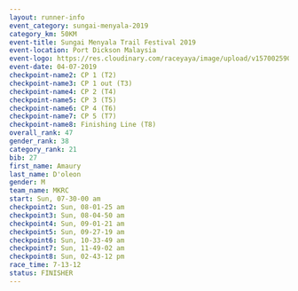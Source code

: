 ```yaml
---
layout: runner-info 
event_category: sungai-menyala-2019 
category_km: 50KM 
event-title: Sungai Menyala Trail Festival 2019 
event-location: Port Dickson Malaysia 
event-logo: https://res.cloudinary.com/raceyaya/image/upload/v1570025907/logo/smft_rwzxh1.jpg 
event-date: 04-07-2019 
checkpoint-name2: CP 1 (T2) 
checkpoint-name3: CP 1 out (T3) 
checkpoint-name4: CP 2 (T4) 
checkpoint-name5: CP 3 (T5) 
checkpoint-name6: CP 4 (T6) 
checkpoint-name7: CP 5 (T7) 
checkpoint-name8: Finishing Line (T8) 
overall_rank: 47
gender_rank: 38
category_rank: 21
bib: 27
first_name: Amaury
last_name: D'oleon
gender: M
team_name: MKRC
start: Sun, 07-30-00 am
checkpoint2: Sun, 08-01-25 am
checkpoint3: Sun, 08-04-50 am
checkpoint4: Sun, 09-01-21 am
checkpoint5: Sun, 09-27-19 am
checkpoint6: Sun, 10-33-49 am
checkpoint7: Sun, 11-49-02 am
checkpoint8: Sun, 02-43-12 pm
race_time: 7-13-12
status: FINISHER
---
```

